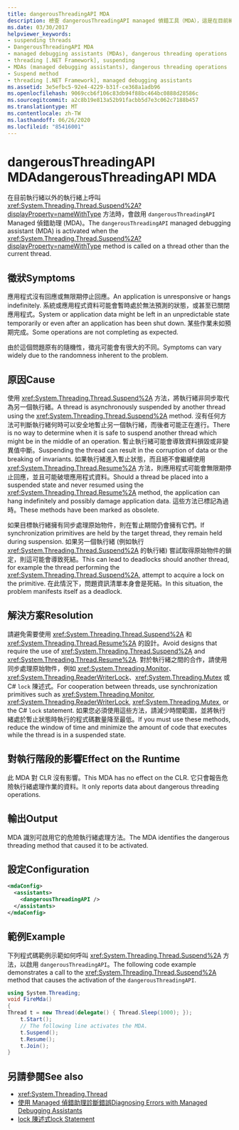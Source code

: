```yaml
---
title: dangerousThreadingAPI MDA
description: 檢查 dangerousThreadingAPI managed 偵錯工具（MDA），這是在目前線程以外的執行緒上呼叫 Thread 時啟動的。
ms.date: 03/30/2017
helpviewer_keywords:
- suspending threads
- DangerousThreadingAPI MDA
- managed debugging assistants (MDAs), dangerous threading operations
- threading [.NET Framework], suspending
- MDAs (managed debugging assistants), dangerous threading operations
- Suspend method
- threading [.NET Framework], managed debugging assistants
ms.assetid: 3e5efbc5-92e4-4229-b31f-ce368a1adb96
ms.openlocfilehash: 9069ccb6f106c83db94f88bc464bc0888d28586c
ms.sourcegitcommit: a2c8b19e813a52b91facbb5d7e3c062c7188b457
ms.translationtype: MT
ms.contentlocale: zh-TW
ms.lasthandoff: 06/26/2020
ms.locfileid: "85416001"
---
```

# <a name="dangerousthreadingapi-mda"></a><span data-ttu-id="ac824-103">dangerousThreadingAPI MDA</span><span class="sxs-lookup"><span data-stu-id="ac824-103">dangerousThreadingAPI MDA</span></span>
<span data-ttu-id="ac824-104">在目前執行緒以外的執行緒上呼叫 <xref:System.Threading.Thread.Suspend%2A?displayProperty=nameWithType> 方法時，會啟用 `dangerousThreadingAPI` Managed 偵錯助理 (MDA)。</span><span class="sxs-lookup"><span data-stu-id="ac824-104">The `dangerousThreadingAPI` managed debugging assistant (MDA) is activated when the <xref:System.Threading.Thread.Suspend%2A?displayProperty=nameWithType> method is called on a thread other than the current thread.</span></span>  
  
## <a name="symptoms"></a><span data-ttu-id="ac824-105">徵狀</span><span class="sxs-lookup"><span data-stu-id="ac824-105">Symptoms</span></span>  
 <span data-ttu-id="ac824-106">應用程式沒有回應或無限期停止回應。</span><span class="sxs-lookup"><span data-stu-id="ac824-106">An application is unresponsive or hangs indefinitely.</span></span> <span data-ttu-id="ac824-107">系統或應用程式資料可能會暫時處於無法預測的狀態，或甚至已關閉應用程式。</span><span class="sxs-lookup"><span data-stu-id="ac824-107">System or application data might be left in an unpredictable state temporarily or even after an application has been shut down.</span></span> <span data-ttu-id="ac824-108">某些作業未如預期完成。</span><span class="sxs-lookup"><span data-stu-id="ac824-108">Some operations are not completing as expected.</span></span>  
  
 <span data-ttu-id="ac824-109">由於這個問題原有的隨機性，徵兆可能會有很大的不同。</span><span class="sxs-lookup"><span data-stu-id="ac824-109">Symptoms can vary widely due to the randomness inherent to the problem.</span></span>  
  
## <a name="cause"></a><span data-ttu-id="ac824-110">原因</span><span class="sxs-lookup"><span data-stu-id="ac824-110">Cause</span></span>  
 <span data-ttu-id="ac824-111">使用 <xref:System.Threading.Thread.Suspend%2A> 方法，將執行緒非同步取代為另一個執行緒。</span><span class="sxs-lookup"><span data-stu-id="ac824-111">A thread is asynchronously suspended by another thread using the <xref:System.Threading.Thread.Suspend%2A> method.</span></span> <span data-ttu-id="ac824-112">沒有任何方法可判斷執行緒何時可以安全地暫止另一個執行緒，而後者可能正在進行。</span><span class="sxs-lookup"><span data-stu-id="ac824-112">There is no way to determine when it is safe to suspend another thread which might be in the middle of an operation.</span></span> <span data-ttu-id="ac824-113">暫止執行緒可能會導致資料損毀或非變異值中斷。</span><span class="sxs-lookup"><span data-stu-id="ac824-113">Suspending the thread can result in the corruption of data or the breaking of invariants.</span></span> <span data-ttu-id="ac824-114">如果執行緒進入暫止狀態，而且絕不會繼續使用 <xref:System.Threading.Thread.Resume%2A> 方法，則應用程式可能會無限期停止回應，並且可能破壞應用程式資料。</span><span class="sxs-lookup"><span data-stu-id="ac824-114">Should a thread be placed into a suspended state and never resumed using the <xref:System.Threading.Thread.Resume%2A> method, the application can hang indefinitely and possibly damage application data.</span></span> <span data-ttu-id="ac824-115">這些方法已標記為過時。</span><span class="sxs-lookup"><span data-stu-id="ac824-115">These methods have been marked as obsolete.</span></span>  
  
 <span data-ttu-id="ac824-116">如果目標執行緒擁有同步處理原始物件，則在暫止期間仍會擁有它們。</span><span class="sxs-lookup"><span data-stu-id="ac824-116">If synchronization primitives are held by the target thread, they remain held during suspension.</span></span> <span data-ttu-id="ac824-117">如果另一個執行緒 (例如執行 <xref:System.Threading.Thread.Suspend%2A> 的執行緒) 嘗試取得原始物件的鎖定，則這可能會導致死結。</span><span class="sxs-lookup"><span data-stu-id="ac824-117">This can lead to deadlocks should another thread, for example the thread performing the <xref:System.Threading.Thread.Suspend%2A>, attempt to acquire a lock on the primitive.</span></span> <span data-ttu-id="ac824-118">在此情況下，問題資訊清單本身會是死結。</span><span class="sxs-lookup"><span data-stu-id="ac824-118">In this situation, the problem manifests itself as a deadlock.</span></span>  
  
## <a name="resolution"></a><span data-ttu-id="ac824-119">解決方案</span><span class="sxs-lookup"><span data-stu-id="ac824-119">Resolution</span></span>  
 <span data-ttu-id="ac824-120">請避免需要使用 <xref:System.Threading.Thread.Suspend%2A> 和 <xref:System.Threading.Thread.Resume%2A> 的設計。</span><span class="sxs-lookup"><span data-stu-id="ac824-120">Avoid designs that require the use of <xref:System.Threading.Thread.Suspend%2A> and <xref:System.Threading.Thread.Resume%2A>.</span></span> <span data-ttu-id="ac824-121">對於執行緒之間的合作，請使用同步處理原始物件，例如 <xref:System.Threading.Monitor>、<xref:System.Threading.ReaderWriterLock>、<xref:System.Threading.Mutex> 或 C# `lock` 陳述式。</span><span class="sxs-lookup"><span data-stu-id="ac824-121">For cooperation between threads, use synchronization primitives such as <xref:System.Threading.Monitor>, <xref:System.Threading.ReaderWriterLock>, <xref:System.Threading.Mutex>, or the C# `lock` statement.</span></span> <span data-ttu-id="ac824-122">如果您必須使用這些方法，請減少時間範圍，並將執行緒處於暫止狀態時執行的程式碼數量降至最低。</span><span class="sxs-lookup"><span data-stu-id="ac824-122">If you must use these methods, reduce the window of time and minimize the amount of code that executes while the thread is in a suspended state.</span></span>  
  
## <a name="effect-on-the-runtime"></a><span data-ttu-id="ac824-123">對執行階段的影響</span><span class="sxs-lookup"><span data-stu-id="ac824-123">Effect on the Runtime</span></span>  
 <span data-ttu-id="ac824-124">此 MDA 對 CLR 沒有影響。</span><span class="sxs-lookup"><span data-stu-id="ac824-124">This MDA has no effect on the CLR.</span></span> <span data-ttu-id="ac824-125">它只會報告危險執行緒處理作業的資料。</span><span class="sxs-lookup"><span data-stu-id="ac824-125">It only reports data about dangerous threading operations.</span></span>  
  
## <a name="output"></a><span data-ttu-id="ac824-126">輸出</span><span class="sxs-lookup"><span data-stu-id="ac824-126">Output</span></span>  
 <span data-ttu-id="ac824-127">MDA 識別可啟用它的危險執行緒處理方法。</span><span class="sxs-lookup"><span data-stu-id="ac824-127">The MDA identifies the dangerous threading method that caused it to be activated.</span></span>  
  
## <a name="configuration"></a><span data-ttu-id="ac824-128">設定</span><span class="sxs-lookup"><span data-stu-id="ac824-128">Configuration</span></span>  
  
```xml  
<mdaConfig>  
  <assistants>  
    <dangerousThreadingAPI />  
  </assistants>  
</mdaConfig>  
```  
  
## <a name="example"></a><span data-ttu-id="ac824-129">範例</span><span class="sxs-lookup"><span data-stu-id="ac824-129">Example</span></span>  
 <span data-ttu-id="ac824-130">下列程式碼範例示範如何呼叫 <xref:System.Threading.Thread.Suspend%2A> 方法，以啟用 `dangerousThreadingAPI`。</span><span class="sxs-lookup"><span data-stu-id="ac824-130">The following code example demonstrates a call to the <xref:System.Threading.Thread.Suspend%2A> method that causes the activation of the `dangerousThreadingAPI`.</span></span>  
  
```csharp
using System.Threading;  
void FireMda()  
{  
Thread t = new Thread(delegate() { Thread.Sleep(1000); });  
    t.Start();  
    // The following line activates the MDA.  
    t.Suspend();
    t.Resume();  
    t.Join();  
}  
```  
  
## <a name="see-also"></a><span data-ttu-id="ac824-131">另請參閱</span><span class="sxs-lookup"><span data-stu-id="ac824-131">See also</span></span>

- <xref:System.Threading.Thread>
- [<span data-ttu-id="ac824-132">使用 Managed 偵錯助理診斷錯誤</span><span class="sxs-lookup"><span data-stu-id="ac824-132">Diagnosing Errors with Managed Debugging Assistants</span></span>](diagnosing-errors-with-managed-debugging-assistants.md)
- [<span data-ttu-id="ac824-133">lock 陳述式</span><span class="sxs-lookup"><span data-stu-id="ac824-133">lock Statement</span></span>](../../csharp/language-reference/keywords/lock-statement.md)
